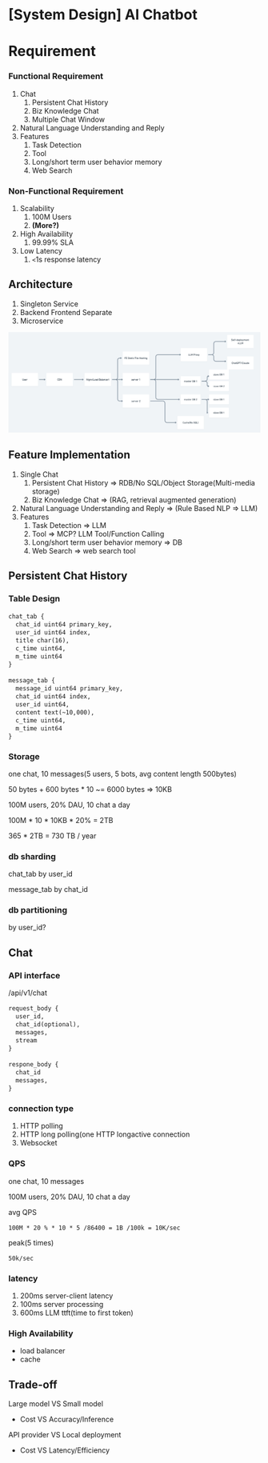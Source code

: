 # [System Design] AI Chatbot

# Requirement

### Functional Requirement

1.  Chat
    1.  Persistent Chat  History
    2.  Biz Knowledge Chat
    3.  Multiple Chat Window
2.  Natural Language Understanding and Reply
3.  Features
    1.  Task Detection
    2.  Tool
    3.  Long/short term user behavior memory
    4.  Web Search

### Non-Functional Requirement

1.  Scalability
    1.  100M Users
    2.  **(More?)**
2.  High Availability
    1.  99.99% SLA
3.  Low Latency
    1.  `<`1s response latency

## Architecture

1.  Singleton Service
2.  Backend Frontend Separate
3.  Microservice

![image-20250724154419941](20250724-ai-chatbot.assets/image-20250724154419941.png)

## Feature Implementation

1.  Single Chat
    1.  Persistent Chat  History ⇒ RDB/No SQL/Object Storage(Multi-media storage)
    2.  Biz Knowledge Chat ⇒ (RAG, retrieval augmented generation)
2.  Natural Language Understanding and Reply ⇒ (Rule Based NLP ⇒ LLM)
3.  Features
    1.  Task Detection ⇒ LLM
    2.  Tool ⇒ MCP? LLM Tool/Function Calling
    3.  Long/short term user behavior memory ⇒ DB
    4.  Web Search ⇒ web search tool

## Persistent Chat  History

### Table Design

```
chat_tab {
  chat_id uint64 primary_key,
  user_id uint64 index,
  title char(16),
  c_time uint64,
  m_time uint64
}

message_tab {
  message_id uint64 primary_key,
  chat_id uint64 index,
  user_id uint64,
  content text(~10,000),
  c_time uint64,
  m_time uint64
}
```

### Storage

one chat, 10 messages(5 users, 5 bots, avg content length 500bytes)

50 bytes + 600 bytes * 10 ~= 6000 bytes ⇒ 10KB



100M users, 20% DAU, 10 chat a day

100M * 10 * 10KB * 20% = 2TB



365 * 2TB = 730 TB / year

### db sharding

chat_tab by user_id

message_tab by chat_id

### db partitioning

by user_id?

## Chat

### API interface

/api/v1/chat

```
request_body {
  user_id,
  chat_id(optional),
  messages,
  stream
}

respone_body {
  chat_id
  messages,
}
```

### connection type

1.  HTTP polling
2.  HTTP long polling(one HTTP longactive connection
3.  Websocket

### QPS

one chat, 10 messages

100M users, 20% DAU, 10 chat a day



avg QPS

```
100M * 20 % * 10 * 5 /86400 = 1B /100k = 10K/sec
```

peak(5 times)

```
50k/sec
```

### latency

1.  200ms server-client latency
2.  100ms server processing
3.  600ms LLM ttft(time to first token)

### High Availability

-   load balancer
-   cache

## Trade-off

Large model VS Small model

-   Cost VS Accuracy/Inference

API provider VS Local deployment

-   Cost VS Latency/Efficiency

